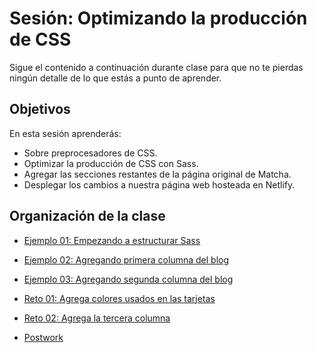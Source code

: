 # Sesión: Optimizando la producción de CSS

Sigue el contenido a continuación durante clase para que no te pierdas ningún
detalle de lo que estás a punto de aprender.

## Objetivos

En esta sesión aprenderás:

- Sobre preprocesadores de CSS.
- Optimizar la producción de CSS con Sass.
- Agregar las secciones restantes de la página original de Matcha.
- Desplegar los cambios a nuestra página web hosteada en Netlify.


## Organización de la clase

- [Ejemplo 01: Empezando a estructurar Sass](https://github.com/beduExpert/A1-Frontend-Fundamentals-2020/tree/master/sesion-07/Ejemplo-01)

- [Ejemplo 02:  Agregando primera columna del blog](https://github.com/beduExpert/A1-Frontend-Fundamentals-2020/tree/master/sesion-07/Ejemplo-02)

- [Ejemplo  03: Agregando segunda columna del blog](https://github.com/beduExpert/A1-Frontend-Fundamentals-2020/tree/master/sesion-07/Ejemplo-03)

- [Reto  01: Agrega colores usados en las tarjetas](https://github.com/beduExpert/A1-Frontend-Fundamentals-2020/tree/master/sesion-07/reto-01)

- [Reto  02: Agrega la tercera columna](https://github.com/beduExpert/A1-Frontend-Fundamentals-2020/tree/master/sesion-07/reto-02)

- [Postwork](https://github.com/beduExpert/A1-Frontend-Fundamentals-2020/tree/master/sesion-05/postwork)
